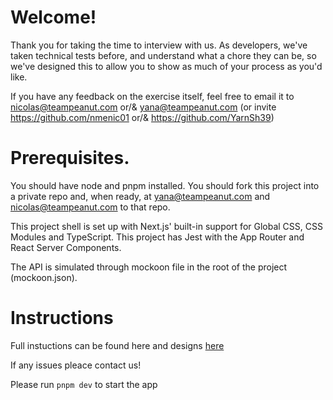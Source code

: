 # Welcome!

Thank you for taking the time to interview with us. As developers, we've taken technical tests before, and understand what a chore they can be, so we've designed this to allow you to show as much of your process as you'd like.

If you have any feedback on the exercise itself, feel free to email it to nicolas@teampeanut.com or/& yana@teampeanut.com (or invite https://github.com/nmenic01 or/& https://github.com/YarnSh39)

# Prerequisites.

You should have node and pnpm installed. You should fork this project into a private repo and, when ready, at yana@teampeanut.com and nicolas@teampeanut.com to that repo.

This project shell is set up with Next.js' built-in support for Global CSS, CSS Modules and TypeScript. This project has Jest with the App Router and React Server Components.

The API is simulated through mockoon file in the root of the project (mockoon.json).

# Instructions

Full instuctions can be found here and designs [here](https://www.notion.so/teampeanut/interview-challenge-83d7e922741f44d4abda30949aa815ed)

If any issues pleace contact us!

Please run `pnpm dev` to start the app
